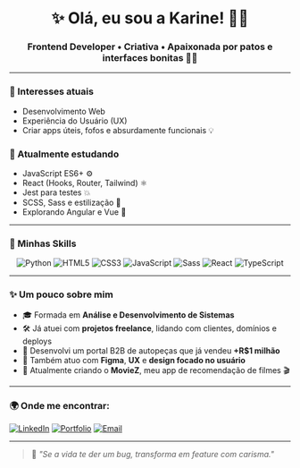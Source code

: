 <h1 align="center">✨ Olá, eu sou a Karine! 👩‍💻</h1>
<h3 align="center">Frontend Developer • Criativa • Apaixonada por patos e interfaces bonitas 🦆💜</h3>

---

### 👀 Interesses atuais
- Desenvolvimento Web
- Experiência do Usuário (UX)
- Criar apps úteis, fofos e absurdamente funcionais 💡

### 🌱 Atualmente estudando
- JavaScript ES6+ ⚙️
- React (Hooks, Router, Tailwind) ⚛️
- Jest para testes 💥
- SCSS, Sass e estilização 💅
- Explorando Angular e Vue 👀

---

### 🧰 Minhas Skills

<div align="center">
  
![Python](https://img.shields.io/badge/Python-%2314354C.svg?style=for-the-badge&logo=python&logoColor=white)
![HTML5](https://img.shields.io/badge/HTML5-%23E34F26.svg?style=for-the-badge&logo=html5&logoColor=white)
![CSS3](https://img.shields.io/badge/CSS-%231572B6.svg?style=for-the-badge&logo=css3&logoColor=white)
![JavaScript](https://img.shields.io/badge/JavaScript-%23F7DF1E.svg?style=for-the-badge&logo=javascript&logoColor=black)
![Sass](https://img.shields.io/badge/Sass-%23CC6699.svg?style=for-the-badge&logo=sass&logoColor=white)
![React](https://img.shields.io/badge/React-%2320232a.svg?style=for-the-badge&logo=react&logoColor=%2361DAFB)
![TypeScript](https://img.shields.io/badge/TypeScript-%23007ACC.svg?style=for-the-badge&logo=typescript&logoColor=white)

</div>

---

### ✨ Um pouco sobre mim

- 🎓 Formada em **Análise e Desenvolvimento de Sistemas**
- 🛠️ Já atuei com **projetos freelance**, lidando com clientes, domínios e deploys
- 🚗 Desenvolvi um portal B2B de autopeças que já vendeu **+R$1 milhão**
- 🎨 Também atuo com **Figma**, **UX** e **design focado no usuário**
- 🧪 Atualmente criando o **MovieZ**, meu app de recomendação de filmes 🎬

---

### 🌍 Onde me encontrar:

[![LinkedIn](https://img.shields.io/badge/LinkedIn-%230077B5.svg?style=for-the-badge&logo=linkedin&logoColor=white)](https://www.linkedin.com/in/karinemichelle)
[![Portfolio](https://img.shields.io/badge/Portfolio-Em%20Breve-informational?style=for-the-badge)](#)
[![Email](https://img.shields.io/badge/Email-karinemso@gmail.com-red?style=for-the-badge)](mailto:karinemso@gmail.com)

---

> 💭 *"Se a vida te der um bug, transforma em feature com carisma."*

